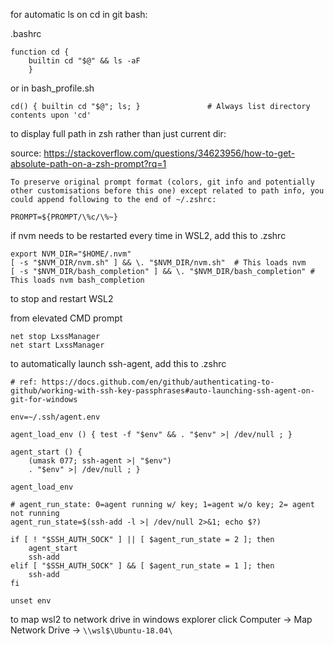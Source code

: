 for automatic ls on cd in git bash:

.bashrc

```
function cd {
    builtin cd "$@" && ls -aF
    }
```

or in bash_profile.sh

```
cd() { builtin cd "$@"; ls; }               # Always list directory contents upon 'cd'
```

to display full path in zsh rather than just current dir:

source: https://stackoverflow.com/questions/34623956/how-to-get-absolute-path-on-a-zsh-prompt?rq=1

`To preserve original prompt format (colors, git info and potentially other customisations before this one) except related to path info, you could append following to the end of ~/.zshrc:`

```
PROMPT=${PROMPT/\%c/\%~}
```

if nvm needs to be restarted every time in WSL2, add this to .zshrc
```
export NVM_DIR="$HOME/.nvm"
[ -s "$NVM_DIR/nvm.sh" ] && \. "$NVM_DIR/nvm.sh"  # This loads nvm
[ -s "$NVM_DIR/bash_completion" ] && \. "$NVM_DIR/bash_completion" # This loads nvm bash_completion
```

to stop and restart WSL2

from elevated CMD prompt
```
net stop LxssManager
net start LxssManager
```

to automatically launch ssh-agent, add this to .zshrc
```
# ref: https://docs.github.com/en/github/authenticating-to-github/working-with-ssh-key-passphrases#auto-launching-ssh-agent-on-git-for-windows

env=~/.ssh/agent.env

agent_load_env () { test -f "$env" && . "$env" >| /dev/null ; }

agent_start () {
    (umask 077; ssh-agent >| "$env")
    . "$env" >| /dev/null ; }

agent_load_env

# agent_run_state: 0=agent running w/ key; 1=agent w/o key; 2= agent not running
agent_run_state=$(ssh-add -l >| /dev/null 2>&1; echo $?)

if [ ! "$SSH_AUTH_SOCK" ] || [ $agent_run_state = 2 ]; then
    agent_start
    ssh-add
elif [ "$SSH_AUTH_SOCK" ] && [ $agent_run_state = 1 ]; then
    ssh-add
fi

unset env
```

to map wsl2 to network drive in windows explorer
click Computer -> Map Network Drive -> `\\wsl$\Ubuntu-18.04\`
